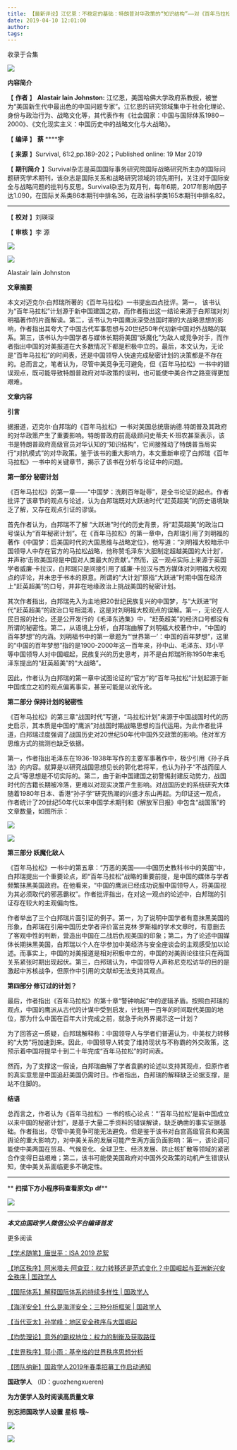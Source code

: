 ```yaml
---
title: 【最新评论】江忆恩：不稳定的基础：特朗普对华政策的“知识结构”——对《百年马拉松》的评论|国政学人
date: 2019-04-10 12:01:00
author: 
tags: 
---
```



收录于合集

![](/images/3229/2.gif)

**内容简介**

【 **作者** 】 **Alastair lain Johnston:**
江忆恩，美国哈佛大学政府系教授，被誉为“美国新生代中最出色的中国问题专家”。江忆恩的研究领域集中于社会化理论、身份与政治行为、战略文化等，其代表作有《社会国家：中国与国际体系1980－2000》、《文化现实主义：中国历史中的战略文化与大战略》。

【 **编译** 】 **蔡** ******宇**  

【 **来源** 】Survival, 61:2,pp.189-202；Published online: 19 Mar 2019

【 **期刊简介**
】Survival杂志是英国国际事务研究院国际战略研究所主办的国际问题研究学术期刊，该杂志是国际关系和战略研究领域的领先期刊，关注对于国际安全与战略问题的批判与反思。Survival杂志为双月刊，每年6期，2017年影响因子达1.090，在国际关系类86本期刊中排名36，在政治科学类165本期刊中排名82。
****

【 **校对** 】刘瑛琛

【 **审核** 】李 源

![](/images/3229/3.png)

![](/images/3229/4.jpeg)

Alastair Iain Johnston

 **文章摘要**

本文对迈克尔·白邦瑞所著的《百年马拉松》一书提出四点批评。第一，
该书认为“百年马拉松”计划源于新中国建国之初，而作者指出这一结论来源于白邦瑞对刘明福著作的片面解读。第二，该书认为中国鹰派深受战国时期的大战略思想的影响，作者指出其夸大了中国古代军事思想与20世纪50年代初新中国对外战略的联系。第三，该书认为中国学者与媒体长期将美国“妖魔化”为敌人或竞争对手，而作者指出中国的对美报道在大多数情况下都是积极中立的。最后，本文认为，无论是“百年马拉松”的时间表，还是中国领导人快速完成秘密计划的决策都是不存在的。总而言之，笔者认为，尽管中美竞争无可避免，但《百年马拉松》一书中的错误观点，既可能导致特朗普政府对华政策的误判，也可能使中美合作之路变得更加艰难。

 **文章内容**

 **引言**

  

据报道，迈克尔·白邦瑞的《百年马拉松》一书对美国总统唐纳德.特朗普及其政府的对华政策产生了重要影响。特朗普政府前高级顾问史蒂夫·K·班农甚至表示，该书是特朗普政府高级官员对华认知的“知识结构”，它间接推动了特朗普当局实行“对抗模式”的对华政策。鉴于该书的重大影响力，本文重新审视了白邦瑞《百年马拉松》一书中的关键章节，揭示了该书在分析与论证中的问题。

  

 **第一部分 秘密计划**

  

《百年马拉松》的第一章——“中国梦：洗刷百年耻辱”，是全书论证的起点。作者批评了该章节的观点与论述，认为白邦瑞既对大跃进时代“赶英超美”的历史语境缺乏了解，又存在观点引证的谬误。

首先作者认为，白邦瑞不了解
“大跃进”时代的历史背景，将“赶英超美”的政治口号误认为“百年秘密计划”。在《百年马拉松》的第一章中，白邦瑞引用了刘明福的著作《中国梦：后美国时代的大国思维与战略定位》，他写道：“刘明福大校暗示中国领导人中存在官方的马拉松战略，他称赞毛泽东‘大胆制定超越美国的大计划’，并声称‘击败美国将是中国对人类最大的贡献’。”然而，这一观点实际上来源于英国学者威廉·卡拉汉，白邦瑞只是间接引用了威廉·卡拉汉与西方媒体对刘明福大校观点的评论，并未忠于书本的原意。所谓的“大计划”原指“大跃进”时期中国在经济上“赶英超美”的口号，并非在地缘政治上挑战美国的秘密计划。

其次作者指出，白邦瑞先入为主地把20世纪民族复兴的中国梦，与“大跃进”时代“赶英超美”的政治口号相混淆，这是对刘明福大校观点的误解。第一，无论在人民日报的社论，还是公开发行的《毛泽东选集》中，“赶英超美”的经济口号都没有所谓的秘密性。第二，从语境上分析，白邦瑞曲解了刘明福大校著作中，“中国的百年梦想”的内涵。刘明福书中的第一章题为“‘世界第一’：中国的百年梦想”，这里的“中国的百年梦想”指的是1900-2000年这一百年来，孙中山、毛泽东、邓小平等中国领导人对中国崛起，民族复兴的历史思考，并不是白邦瑞所称1950年来毛泽东提出的“赶英超美”的“大战略”。

因此，作者认为白邦瑞的第一章中试图论证的“官方”的“百年马拉松”计划起源于新中国成立之初的观点偏离事实，甚至可能是以讹传讹。

  

 **第二部分 保持计划的秘密性**

《百年马拉松》的第三章“战国时代”写道，“马拉松计划”来源于中国战国时代的历史启示，其本质是中国的“鹰派”对战国时期战略思想的当代运用。为此作者批评道，白邦瑞过度强调了战国历史对20世纪50年代中国外交政策的影响。他对军方思维方式的揣测也缺乏依据。

第一，作者指出毛泽东在1936-1938年写作的主要军事著作中，极少引用《孙子兵法》的内容。就算是以研究战国思想见长的郭化若将军，也认为孙子“不战而屈人之兵”等思想是不切实际的。第二，由于新中国建国之初警惕封建反动势力，战国时代的古籍长期被冷落，更难以对现实决策产生影响。对战国历史的系统研究大体随着1980年日本、香港“孙子学”研究热潮的兴盛才东山再起。为印证这一观点，作者统计了20世纪50年代以来中国学术期刊和《解放军日报》中包含“战国策”的文章数量，如图所示：

![](/images/3229/5.png)

![](/images/3229/6.png)

  

**第三部分 妖魔化敌人**

《百年马拉松》一书中的第五章：“万恶的美国——中国历史教科书中的美国”中，白邦瑞提出一个重要论点，即“百年马拉松”战略的重要前提，是中国的媒体与学者频繁抹黑美国政府。在他看来，“中国的鹰派已经成功说服中国领导人，将美国视为其必须取代的邪恶霸权”。作者批评指出，在对这一观点的论述中，白邦瑞的引证存在较大的主观偏向性。

作者举出了三个白邦瑞片面引证的例子。第一，为了说明中国学者有意抹黑美国的形象，白邦瑞在引用中国历史学者评价富兰克林·罗斯福的学术文章时，有意删去了客观中性的判断，营造出中国在二战后仇视美国的印象；第二，为了论述中国媒体长期抹黑美国，白邦瑞以个人在华参加中美经济与安全座谈会的主观感受加以论述。而事实上，中国的对美报道是相对积极中立的，中国的对美舆论往往只在两国关系紧张时期出现起伏。第三，白邦瑞认为，中国领导人声称尼克松访华的目的是激起中苏核战争，但原作中引用的文献却无法支持其观点。

  

 **第四部分 修订过的计划？**

最后，作者指出《百年马拉松》的第十章“警钟响起”中的逻辑矛盾。按照白邦瑞的观点，中国的鹰派从古代的计谋中受到启发，计划用一百年的时间取代美国的地位，那为什么中国在百年大计完成之前，就急于向外界揭示这一计划？

为了回答这一质疑，白邦瑞解释称：中国领导人与学者们普遍认为，中美权力转移的“大势”将加速到来。因此，中国领导人转变了维持现状与不称霸的外交政策，这预示着中国将提早十到二十年完成“百年马拉松”的时间表。

然而，为了支撑这一假设，白邦瑞曲解了学者袁鹏的论述以支持其观点，但原作者的真实意思是中国追赶美国仍需时日。作者指出，白邦瑞的解释缺乏论据支撑，是站不住脚的。

  

 **结语**

总而言之，作者认为《百年马拉松》一书的核心论点：“‘百年马拉松’是新中国成立以来中国的秘密计划”，是基于大量二手资料的错误解读，缺乏确凿的事实证据基础。作者指出，尽管中美竞争可能无法避免，但是鉴于该书对白宫高级官员和美国舆论的重大影响力，对中美关系的发展可能产生两方面负面影响：第一，该论调可能使中美两国在贸易、气候变化、全球卫生、经济发展、防止核扩散等领域的紧密合作变得日益艰难；第二，该书可能使美国政府对中国外交政策的动机产生错误认知，使中美关系面临更多不确定性。  

  

* * *

  

 ** **扫描下方小程序码查看原文p** **df****

  

![](/images/3229/7.png)

* * *

***本文由国政学人微信公众平台编译首发***

  

更多阅读

[【学术随笔】唐世平：ISA 2019
花絮](http://mp.weixin.qq.com/s?__biz=MzI3MTYzMzE5Mw==&mid=2247489171&idx=1&sn=3ed46b77e8a9f797f694f656f6a1aa94&chksm=eb3f88d5dc4801c37b81256f075b9d2ecfbd186af9d6ecab8afdf812d496e3d701f236a54bbd&scene=21#wechat_redirect)

[【地区秩序】阿米塔夫·阿查亚：权力转移还是范式变化？中国崛起与亚洲新兴安全秩序 |
国政学人](http://mp.weixin.qq.com/s?__biz=MzI3MTYzMzE5Mw==&mid=2247489107&idx=1&sn=821aa8e8ce3a823d6d61a0d07647f69a&chksm=eb3f8815dc480103e473bdfe533bde37516248bd1cdcdb92e96765265b39cc6278a28b25e211&scene=21#wechat_redirect)  

[【国际体系】解释国际体系的持续多样性 |
国政学人](http://mp.weixin.qq.com/s?__biz=MzI3MTYzMzE5Mw==&mid=2247489134&idx=1&sn=af128d68e0f58d11406bcacf344196ab&chksm=eb3f8828dc48013e30be3c99ce4022694d6772d2d58b1b6fd7782250235798de40754de8c508&scene=21#wechat_redirect)  

[【海洋安全】什么是海洋安全：三种分析框架 |
国政学人](http://mp.weixin.qq.com/s?__biz=MzI3MTYzMzE5Mw==&mid=2247489122&idx=1&sn=a1a368971424a45685b28624b7592b35&chksm=eb3f8824dc48013298b8c0a44038ff5c551af6ab1369108f03dbe0d1fe5883b9330a224bdd4c&scene=21#wechat_redirect)  

[【当代亚太】孙学峰：地区安全秩序与大国崛起](http://mp.weixin.qq.com/s?__biz=MzI3MTYzMzE5Mw==&mid=2247489107&idx=2&sn=0a7a4b6b604cdd796705c67c4720239d&chksm=eb3f8815dc480103b2561d09867ef008e92c76cd34190f0c2a0ef723348245e95a068284346b&scene=21#wechat_redirect)  

[【均势理论】意外的霸权地位：权力的制衡及获取路径](http://mp.weixin.qq.com/s?__biz=MzI3MTYzMzE5Mw==&mid=2247489090&idx=1&sn=5d82905c7eb986d57ddfa2e45c3e6fc6&chksm=eb3f8804dc4801123205e589f01530009bd3096df3bf2486efa9a1fe94a95521b4733f189bcf&scene=21#wechat_redirect)  

[【世界秩序】郭小雨：基辛格的世界秩序思想分析](http://mp.weixin.qq.com/s?__biz=MzI3MTYzMzE5Mw==&mid=2247489090&idx=2&sn=2d13c1607af74ea1eeed4bbd9e80c849&chksm=eb3f8804dc480112bade99730f515e48f2dfe0844090ae8a56659ec310607927ae57ba0c9879&scene=21#wechat_redirect)

[【团队纳新】国政学人2019年春季招募工作启动通知](http://mp.weixin.qq.com/s?__biz=MzI3MTYzMzE5Mw==&mid=2247488529&idx=1&sn=4d7a223b6bbfccdb000d0846d8be30e8&chksm=eb3f8a57dc480341c8a6ed4339b6d215c73b98cacfdba087fa5b5eddc1b2337dfd0549522576&scene=21#wechat_redirect)  

  

 **国政学人** （ID：guozhengxueren)

  

 **为方便学人及时阅读高质量文章**

 **别忘把国政学人设置** **星标** **哦~**

![](/images/3229/8.gif)

![](/images/3229/9.gif)

  

